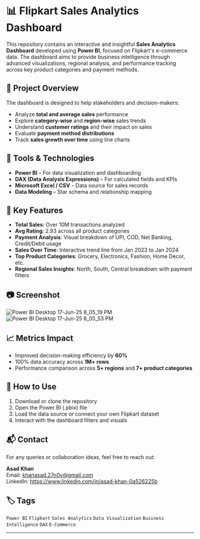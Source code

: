 # 📊 Flipkart Sales Analytics Dashboard

This repository contains an interactive and insightful **Sales Analytics Dashboard** developed using **Power BI**, focused on Flipkart's e-commerce data. The dashboard aims to provide business intelligence through advanced visualizations, regional analysis, and performance tracking across key product categories and payment methods.

## 🧠 Project Overview

The dashboard is designed to help stakeholders and decision-makers:

- Analyze **total and average sales** performance
- Explore **category-wise** and **region-wise** sales trends
- Understand **customer ratings** and their impact on sales
- Evaluate **payment method distributions**
- Track **sales growth over time** using line charts

## 🔧 Tools & Technologies

- **Power BI** – For data visualization and dashboarding
- **DAX (Data Analysis Expressions)** – For calculated fields and KPIs
- **Microsoft Excel / CSV** – Data source for sales records
- **Data Modeling** – Star schema and relationship mapping

## 📌 Key Features

- **Total Sales**: Over 10M transactions analyzed
- **Avg Rating**: 2.93 across all product categories
- **Payment Analysis**: Visual breakdown of UPI, COD, Net Banking, Credit/Debit usage
- **Sales Over Time**: Interactive trend line from Jan 2023 to Jan 2024
- **Top Product Categories**: Grocery, Electronics, Fashion, Home Decor, etc.
- **Regional Sales Insights**: North, South, Central breakdown with payment filters

## 📷 Screenshot

![Power BI Desktop 17-Jun-25 8_05_19 PM](https://github.com/user-attachments/assets/d5d3036f-ba53-4588-8411-dd13742101d5)
![Power BI Desktop 17-Jun-25 8_05_53 PM](https://github.com/user-attachments/assets/1460a484-f79c-48da-aac5-dd8017d8041b)


## 📈 Metrics Impact

- Improved decision-making efficiency by **60%**
- 100% data accuracy across **1M+ rows**
- Performance comparison across **5+ regions** and **7+ product categories**

## 🚀 How to Use

1. Download or clone the repository
2. Open the Power BI (.pbix) file
3. Load the data source or connect your own Flipkart dataset
4. Interact with the dashboard filters and visuals

## 📬 Contact

For any queries or collaboration ideas, feel free to reach out:

**Asad Khan**  
Email: khanasad.27n0v@gmail.com  
LinkedIn: https://www.linkedin.com/in/asad-khan-0a526225b

## 🏷️ Tags

`Power BI` `Flipkart` `Sales Analytics` `Data Visualization` `Business Intelligence` `DAX` `E-Commerce`

---
